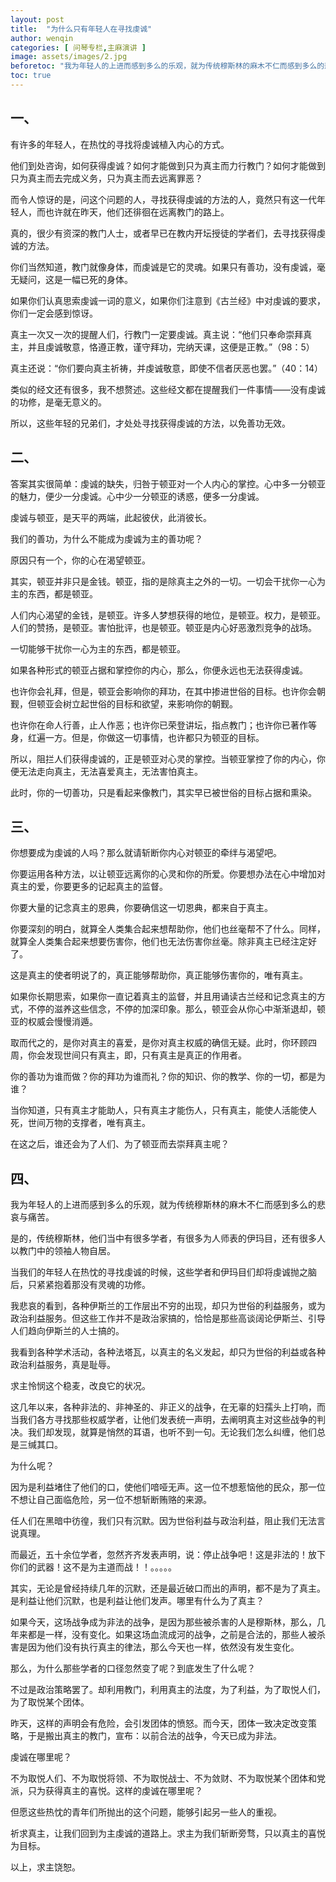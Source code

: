 ```yaml
---
layout: post
title:  "为什么只有年轻人在寻找虔诚"
author: wenqin
categories: [ 问琴专栏,主麻演讲 ]
image: assets/images/2.jpg
beforetoc: "我为年轻人的上进而感到多么的乐观，就为传统穆斯林的麻木不仁而感到多么的悲哀与痛苦"
toc: true
---
```


## 一、

有许多的年轻人，在热忱的寻找将虔诚植入内心的方式。

他们到处咨询，如何获得虔诚？如何才能做到只为真主而力行教门？如何才能做到只为真主而去完成义务，只为真主而去远离罪恶？

而令人惊讶的是，问这个问题的人，寻找获得虔诚的方法的人，竟然只有这一代年轻人，而也许就在昨天，他们还徘徊在远离教门的路上。

真的，很少有资深的教门人士，或者早已在教内开坛授徒的学者们，去寻找获得虔诚的方法。

你们当然知道，教门就像身体，而虔诚是它的灵魂。如果只有善功，没有虔诚，毫无疑问，这是一幅已死的身体。

如果你们认真思索虔诚一词的意义，如果你们注意到《古兰经》中对虔诚的要求，你们一定会感到惊讶。

真主一次又一次的提醒人们，行教门一定要虔诚。真主说：“他们只奉命崇拜真主，并且虔诚敬意，恪遵正教，谨守拜功，完纳天课，这便是正教。”（98：5）

真主还说：“你们要向真主祈祷，并虔诚敬意，即使不信者厌恶也罢。”（40：14）

类似的经文还有很多，我不想赘述。这些经文都在提醒我们一件事情——没有虔诚的功修，是毫无意义的。

所以，这些年轻的兄弟们，才处处寻找获得虔诚的方法，以免善功无效。

## 二、

答案其实很简单：虔诚的缺失，归咎于顿亚对一个人内心的掌控。心中多一分顿亚的魅力，便少一分虔诚。心中少一分顿亚的诱惑，便多一分虔诚。

虔诚与顿亚，是天平的两端，此起彼伏，此消彼长。

我们的善功，为什么不能成为虔诚为主的善功呢？

原因只有一个，你的心在渴望顿亚。

其实，顿亚并非只是金钱。顿亚，指的是除真主之外的一切。一切会干扰你一心为主的东西，都是顿亚。

人们内心渴望的金钱，是顿亚。许多人梦想获得的地位，是顿亚。权力，是顿亚。人们的赞扬，是顿亚。害怕批评，也是顿亚。顿亚是内心好恶激烈竞争的战场。

一切能够干扰你一心为主的东西，都是顿亚。

如果各种形式的顿亚占据和掌控你的内心，那么，你便永远也无法获得虔诚。

也许你会礼拜，但是，顿亚会影响你的拜功，在其中掺进世俗的目标。也许你会朝觐，但顿亚会树立起世俗的目标和欲望，来影响你的朝觐。

也许你在命人行善，止人作恶；也许你已荣登讲坛，指点教门；也许你已著作等身，红遍一方。但是，你做这一切事情，也许都只为顿亚的目标。

所以，阻拦人们获得虔诚的，正是顿亚对心灵的掌控。当顿亚掌控了你的内心，你便无法走向真主，无法喜爱真主，无法害怕真主。

此时，你的一切善功，只是看起来像教门，其实早已被世俗的目标占据和熏染。

## 三、

你想要成为虔诚的人吗？那么就请斩断你内心对顿亚的牵绊与渴望吧。

你要运用各种方法，以让顿亚远离你的心灵和你的所爱。你要想办法在心中增加对真主的爱，你要更多的记起真主的监督。

你要大量的记念真主的恩典，你要确信这一切恩典，都来自于真主。

你要深刻的明白，就算全人类集合起来想帮助你，他们也丝毫帮不了什么。同样，就算全人类集合起来想要伤害你，他们也无法伤害你丝毫。除非真主已经注定好了。

这是真主的使者明说了的，真正能够帮助你，真正能够伤害你的，唯有真主。

如果你长期思索，如果你一直记着真主的监督，并且用诵读古兰经和记念真主的方式，不停的滋养这些信念，不停的加深印象。那么，顿亚会从你心中渐渐退却，顿亚的权威会慢慢消遁。

取而代之的，是你对真主的喜爱，是你对真主权威的确信无疑。此时，你环顾四周，你会发现世间只有真主，即，只有真主是真正的作用者。

你的善功为谁而做？你的拜功为谁而礼？你的知识、你的教学、你的一切，都是为谁？

当你知道，只有真主才能助人，只有真主才能伤人，只有真主，能使人活能使人死，世间万物的支撑者，唯有真主。

在这之后，谁还会为了人们、为了顿亚而去崇拜真主呢？

## 四、

我为年轻人的上进而感到多么的乐观，就为传统穆斯林的麻木不仁而感到多么的悲哀与痛苦。

是的，传统穆斯林，他们当中有很多学者，有很多为人师表的伊玛目，还有很多人以教门中的领袖人物自居。

当我们的年轻人在热忱的寻找虔诚的时候，这些学者和伊玛目们却将虔诚抛之脑后，只紧紧抱着那没有灵魂的功修。

我悲哀的看到，各种伊斯兰的工作层出不穷的出现，却只为世俗的利益服务，或为政治利益服务。但这些工作并不是政治家搞的，恰恰是那些高谈阔论伊斯兰、引导人们趋向伊斯兰的人士搞的。

我看到各种学术活动，各种法塔瓦，以真主的名义发起，却只为世俗的利益或各种政治利益服务，真是耻辱。

求主怜悯这个稳麦，改良它的状况。

这几年以来，各种非法的、非神圣的、非正义的战争，在无辜的妇孺头上打响，而当我们各方寻找那些权威学者，让他们发表统一声明，去阐明真主对这些战争的判决。我们却发现，就算是悄然的耳语，也听不到一句。无论我们怎么纠缠，他们总是三缄其口。

为什么呢？

因为是利益堵住了他们的口，使他们喑哑无声。这一位不想惹恼他的民众，那一位不想让自己面临危险，另一位不想斩断贿赂的来源。

任人们在黑暗中彷徨，我们只有沉默。因为世俗利益与政治利益，阻止我们无法言说真理。

而最近，五十余位学者，忽然齐齐发表声明，说：停止战争吧！这是非法的！放下你们的武器！这不是为主道而战！！。。。。。

其实，无论是曾经持续几年的沉默，还是最近破口而出的声明，都不是为了真主。是利益让他们沉默，也是利益让他们发声。哪里有什么为了真主？

如果今天，这场战争成为非法的战争，是因为那些被杀害的人是穆斯林，那么，几年来都是一样，没有变化。如果这场血流成河的战争，之前是合法的，那些人被杀害是因为他们没有执行真主的律法，那么今天也一样，依然没有发生变化。

那么，为什么那些学者的口径忽然变了呢？到底发生了什么呢？

不过是政治策略罢了。却利用教门，利用真主的法度，为了利益，为了取悦人们，为了取悦某个团体。

昨天，这样的声明会有危险，会引发团体的愤怒。而今天，团体一致决定改变策略，于是搬出真主的教门，宣布：以前合法的战争，今天已成为非法。

虔诚在哪里呢？

不为取悦人们、不为取悦将领、不为取悦战士、不为敛财、不为取悦某个团体和党派，只为获得真主的喜悦。这样的虔诚在哪里呢？

但愿这些热忱的青年们所抛出的这个问题，能够引起另一些人的重视。

祈求真主，让我们回到为主虔诚的道路上。求主为我们斩断旁骛，只以真主的喜悦为目标。

以上，求主饶恕。
